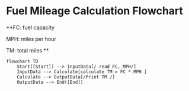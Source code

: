 # Fuel Mileage Calculation Flowchart

**FC: fuel capacity

MPH: miles per hour

TM: total miles
**

```mermaid
flowchart TD
    Start([Start]) --> InputData[/ read FC, MPH/] 
    InputData --> Calculate[calculate TM = FC * MPH ]
    Calculate --> OutputData[/Print TM /]
    OutputData --> End([End])

